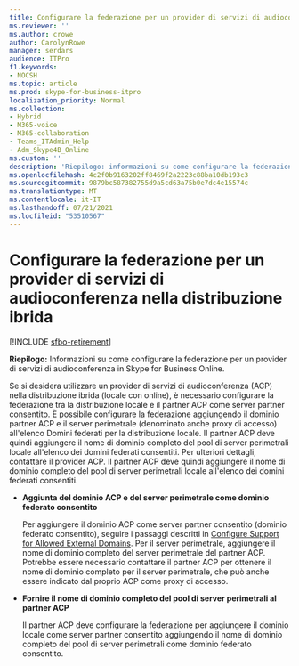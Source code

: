 ```yaml
---
title: Configurare la federazione per un provider di servizi di audioconferenza nella distribuzione ibrida
ms.reviewer: ''
ms.author: crowe
author: CarolynRowe
manager: serdars
audience: ITPro
f1.keywords:
- NOCSH
ms.topic: article
ms.prod: skype-for-business-itpro
localization_priority: Normal
ms.collection:
- Hybrid
- M365-voice
- M365-collaboration
- Teams_ITAdmin_Help
- Adm_Skype4B_Online
ms.custom: ''
description: 'Riepilogo: informazioni su come configurare la federazione per un provider di servizi di audioconferenza in Skype for Business Online.'
ms.openlocfilehash: 4c2f0b9163202ff8469f2a2223c88ba10db193c3
ms.sourcegitcommit: 9879bc587382755d9a5cd63a75b0e7dc4e15574c
ms.translationtype: MT
ms.contentlocale: it-IT
ms.lasthandoff: 07/21/2021
ms.locfileid: "53510567"
---
```

# <a name="configure-federation-for-an-audio-conferencing-provider-in-your-hybrid-deployment"></a>Configurare la federazione per un provider di servizi di audioconferenza nella distribuzione ibrida

[!INCLUDE [sfbo-retirement](../../Hub/includes/sfbo-retirement.md)]


**Riepilogo:** Informazioni su come configurare la federazione per un provider di servizi di audioconferenza in Skype for Business Online.

Se si desidera utilizzare un provider di servizi di audioconferenza (ACP) nella distribuzione ibrida (locale con online), è necessario configurare la federazione tra la distribuzione locale e il partner ACP come server partner consentito. È possibile configurare la federazione aggiungendo il dominio partner ACP e il server perimetrale (denominato anche proxy di accesso) all'elenco Domini federati per la distribuzione locale. Il partner ACP deve quindi aggiungere il nome di dominio completo del pool di server perimetrali locale all'elenco dei domini federati consentiti. Per ulteriori dettagli, contattare il provider ACP. Il partner ACP deve quindi aggiungere il nome di dominio completo del pool di server perimetrali locale all'elenco dei domini federati consentiti.

- **Aggiunta del dominio ACP e del server perimetrale come dominio federato consentito**

    Per aggiungere il dominio ACP come server partner consentito (dominio federato consentito), seguire i passaggi descritti in [Configure Support for Allowed External Domains](/previous-versions/office/lync-server-2013/lync-server-2013-configure-support-for-allowed-external-domains). Per il server perimetrale, aggiungere il nome di dominio completo del server perimetrale del partner ACP. Potrebbe essere necessario contattare il partner ACP per ottenere il nome di dominio completo per il server perimetrale, che può anche essere indicato dal proprio ACP come proxy di accesso.

- **Fornire il nome di dominio completo del pool di server perimetrali al partner ACP**

    Il partner ACP deve configurare la federazione per aggiungere il dominio locale come server partner consentito aggiungendo il nome di dominio completo del pool di server perimetrali come dominio federato consentito.